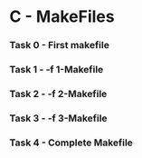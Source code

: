 # C - MakeFiles


### Task 0 - First makefile

### Task 1 - -f 1-Makefile

### Task 2 - -f 2-Makefile

### Task 3 - -f 3-Makefile

### Task 4 - Complete Makefile